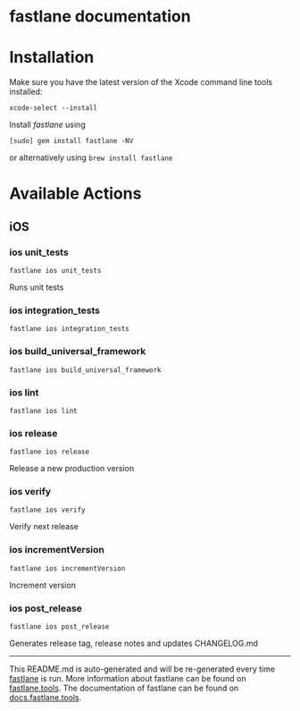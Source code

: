 fastlane documentation
================
# Installation

Make sure you have the latest version of the Xcode command line tools installed:

```
xcode-select --install
```

Install _fastlane_ using
```
[sudo] gem install fastlane -NV
```
or alternatively using `brew install fastlane`

# Available Actions
## iOS
### ios unit_tests
```
fastlane ios unit_tests
```
Runs unit tests
### ios integration_tests
```
fastlane ios integration_tests
```

### ios build_universal_framework
```
fastlane ios build_universal_framework
```

### ios lint
```
fastlane ios lint
```
### ios release
```
fastlane ios release
```
Release a new production version
### ios verify
```
fastlane ios verify
```
Verify next release
### ios incrementVersion
```
fastlane ios incrementVersion
```
Increment version
### ios post_release
```
fastlane ios post_release
```
Generates release tag, release notes and updates CHANGELOG.md


----

This README.md is auto-generated and will be re-generated every time [fastlane](https://fastlane.tools) is run.
More information about fastlane can be found on [fastlane.tools](https://fastlane.tools).
The documentation of fastlane can be found on [docs.fastlane.tools](https://docs.fastlane.tools).
